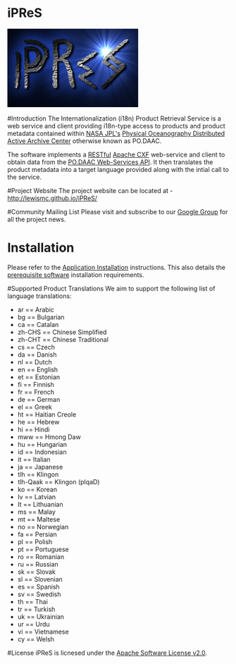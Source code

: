 iPReS
=====

<img src="./logo/iPReS_logo.png" />

#Introduction
The Internationalization (i18n) Product Retrieval Service is a web service and client providing 
i18n-type access to products and product metadata contained within [NASA JPL's](http://www.jpl.nasa.gov/) 
[Physical Oceanography Distributed Active Archive Center](http://podaac.jpl.nasa.gov/) otherwise known as 
PO.DAAC.

The software implements a [RESTful](http://en.wikipedia.org/wiki/Representational_state_transfer) 
[Apache CXF](http://cxf.apache.org) web-service and client to obtain data from the [PO.DAAC 
Web-Services API](http://podaac.jpl.nasa.gov/ws/index.html). It then translates the product metadata into 
a target language provided along with the intial call to the service. 

#Project Website
The project website can be located at - http://lewismc.github.io/iPReS/

#Community Mailing List
Please visit and subscribe to our [Google Group](https://groups.google.com/forum/#!forum/ipres-capstone) for all the project news.

# Installation 
Please refer to the [Application Installation](https://github.com/lewismc/iPReS/tree/master/app) instructions. This also details the [prerequisite software](https://github.com/lewismc/iPReS/tree/master/app#prerequisites-for-local-development) installation requirements.

#Supported Product Translations
We aim to support the following list of language translations:

 * ar == Arabic
 * bg == Bulgarian
 * ca == Catalan
 * zh-CHS == Chinese Simplified
 * zh-CHT == Chinese Traditional
 * cs == Czech
 * da == Danish
 * nl == Dutch
 * en == English
 * et == Estonian
 * fi == Finnish
 * fr == French
 * de == German
 * el == Greek
 * ht == Haitian Creole
 * he == Hebrew
 * hi == Hindi
 * mww == Hmong Daw
 * hu == Hungarian
 * id == Indonesian
 * it == Italian
 * ja == Japanese
 * tlh == Klingon
 * tlh-Qaak == Klingon (pIqaD)
 * ko == Korean
 * lv == Latvian
 * lt == Lithuanian
 * ms == Malay
 * mt == Maltese
 * no == Norwegian
 * fa == Persian
 * pl == Polish
 * pt == Portuguese
 * ro == Romanian
 * ru == Russian
 * sk == Slovak
 * sl == Slovenian
 * es == Spanish
 * sv == Swedish
 * th == Thai
 * tr == Turkish
 * uk == Ukrainian
 * ur == Urdu
 * vi == Vietnamese
 * cy == Welsh
 
#License
iPReS is licnesed under the [Apache Software License v2.0](http://www.apache.org/licenses/LICENSE-2.0).
